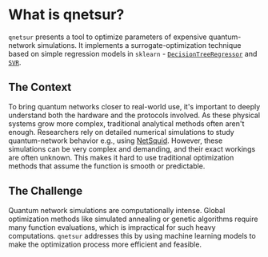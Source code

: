 What is qnetsur?
================
 `qnetsur` presents a tool to optimize parameters of expensive quantum-network simulations. It implements a surrogate-optimization technique based on simple regression models in `sklearn` - [`DecisionTreeRegressor`](https://scikit-learn.org/stable/modules/generated/sklearn.tree.DecisionTreeRegressor.html#decisiontreeregressor) and [`SVR`](https://scikit-learn.org/stable/modules/generated/sklearn.svm.SVR.html#svr).

The Context
-----------
To bring quantum networks closer to real-world use, it's important to deeply understand both the hardware and the protocols involved. As these physical systems grow more complex, traditional analytical methods often aren't enough. Researchers rely on detailed numerical simulations to study quantum-network behavior e.g., using [NetSquid](https://netsquid.org). However, these simulations can be very complex and demanding, and their exact workings are often unknown. This makes it hard to use traditional optimization methods that assume the function is smooth or predictable.

The Challenge
-------------
Quantum network simulations are computationally intense. Global optimization methods like simulated annealing or genetic algorithms require many function evaluations, which is impractical for such heavy computations. `qnetsur` addresses this by using machine learning models to make the optimization process more efficient and feasible.


